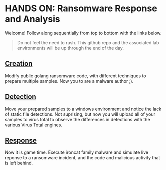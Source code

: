 # HANDS ON: Ransomware Response and Analysis
Welcome! Follow along sequentially from top to bottom with the links below. 

> Do not feel the need to rush. This github repo and the associated lab environments will be up through the end of the day.

## [Creation](LAB_FILES/creation.md)

Modify public golang ransomware code, with different techniques to prepare multiple samples. Now you to are a malware author ;).

## [Detection](LAB_FILES/detection.md)

Move your prepared samples to a windows environment and notice the lack of static file detections. Not suprising, but now you will upload all of your samples to virus total to observe the differences in detections with the various Virus Total engines.

## [Response](LAB_FILES/response.md)

Now it is game time. Execute ironcat family malware and simulate live reponse to a ransomware incident, and the code and malicious activity that is left behind.


